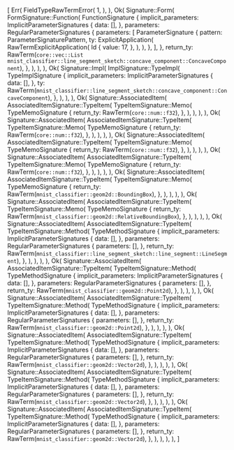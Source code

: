 [
    Err(
        FieldTypeRawTermError(
            1,
        ),
    ),
    Ok(
        Signature::Form(
            FormSignature::Function(
                FunctionSignature {
                    implicit_parameters: ImplicitParameterSignatures {
                        data: [],
                    },
                    parameters: RegularParameterSignatures {
                        parameters: [
                            ParameterSignature {
                                pattern: ParameterSignaturePattern,
                                ty: ExplicitApplication(
                                    RawTermExplicitApplication(
                                        Id {
                                            value: 17,
                                        },
                                    ),
                                ),
                            },
                        ],
                    },
                    return_ty: RawTerm(`core::vec::List mnist_classifier::line_segment_sketch::concave_component::ConcaveComponent`),
                },
            ),
        ),
    ),
    Ok(
        Signature::Impl(
            ImplSignature::TypeImpl(
                TypeImplSignature {
                    implicit_parameters: ImplicitParameterSignatures {
                        data: [],
                    },
                    ty: RawTerm(`mnist_classifier::line_segment_sketch::concave_component::ConcaveComponent`),
                },
            ),
        ),
    ),
    Ok(
        Signature::AssociatedItem(
            AssociatedItemSignature::TypeItem(
                TypeItemSignature::Memo(
                    TypeMemoSignature {
                        return_ty: RawTerm(`core::num::f32`),
                    },
                ),
            ),
        ),
    ),
    Ok(
        Signature::AssociatedItem(
            AssociatedItemSignature::TypeItem(
                TypeItemSignature::Memo(
                    TypeMemoSignature {
                        return_ty: RawTerm(`core::num::f32`),
                    },
                ),
            ),
        ),
    ),
    Ok(
        Signature::AssociatedItem(
            AssociatedItemSignature::TypeItem(
                TypeItemSignature::Memo(
                    TypeMemoSignature {
                        return_ty: RawTerm(`core::num::f32`),
                    },
                ),
            ),
        ),
    ),
    Ok(
        Signature::AssociatedItem(
            AssociatedItemSignature::TypeItem(
                TypeItemSignature::Memo(
                    TypeMemoSignature {
                        return_ty: RawTerm(`core::num::f32`),
                    },
                ),
            ),
        ),
    ),
    Ok(
        Signature::AssociatedItem(
            AssociatedItemSignature::TypeItem(
                TypeItemSignature::Memo(
                    TypeMemoSignature {
                        return_ty: RawTerm(`mnist_classifier::geom2d::BoundingBox`),
                    },
                ),
            ),
        ),
    ),
    Ok(
        Signature::AssociatedItem(
            AssociatedItemSignature::TypeItem(
                TypeItemSignature::Memo(
                    TypeMemoSignature {
                        return_ty: RawTerm(`mnist_classifier::geom2d::RelativeBoundingBox`),
                    },
                ),
            ),
        ),
    ),
    Ok(
        Signature::AssociatedItem(
            AssociatedItemSignature::TypeItem(
                TypeItemSignature::Method(
                    TypeMethodSignature {
                        implicit_parameters: ImplicitParameterSignatures {
                            data: [],
                        },
                        parameters: RegularParameterSignatures {
                            parameters: [],
                        },
                        return_ty: RawTerm(`mnist_classifier::line_segment_sketch::line_segment::LineSegment`),
                    },
                ),
            ),
        ),
    ),
    Ok(
        Signature::AssociatedItem(
            AssociatedItemSignature::TypeItem(
                TypeItemSignature::Method(
                    TypeMethodSignature {
                        implicit_parameters: ImplicitParameterSignatures {
                            data: [],
                        },
                        parameters: RegularParameterSignatures {
                            parameters: [],
                        },
                        return_ty: RawTerm(`mnist_classifier::geom2d::Point2d`),
                    },
                ),
            ),
        ),
    ),
    Ok(
        Signature::AssociatedItem(
            AssociatedItemSignature::TypeItem(
                TypeItemSignature::Method(
                    TypeMethodSignature {
                        implicit_parameters: ImplicitParameterSignatures {
                            data: [],
                        },
                        parameters: RegularParameterSignatures {
                            parameters: [],
                        },
                        return_ty: RawTerm(`mnist_classifier::geom2d::Point2d`),
                    },
                ),
            ),
        ),
    ),
    Ok(
        Signature::AssociatedItem(
            AssociatedItemSignature::TypeItem(
                TypeItemSignature::Method(
                    TypeMethodSignature {
                        implicit_parameters: ImplicitParameterSignatures {
                            data: [],
                        },
                        parameters: RegularParameterSignatures {
                            parameters: [],
                        },
                        return_ty: RawTerm(`mnist_classifier::geom2d::Vector2d`),
                    },
                ),
            ),
        ),
    ),
    Ok(
        Signature::AssociatedItem(
            AssociatedItemSignature::TypeItem(
                TypeItemSignature::Method(
                    TypeMethodSignature {
                        implicit_parameters: ImplicitParameterSignatures {
                            data: [],
                        },
                        parameters: RegularParameterSignatures {
                            parameters: [],
                        },
                        return_ty: RawTerm(`mnist_classifier::geom2d::Vector2d`),
                    },
                ),
            ),
        ),
    ),
    Ok(
        Signature::AssociatedItem(
            AssociatedItemSignature::TypeItem(
                TypeItemSignature::Method(
                    TypeMethodSignature {
                        implicit_parameters: ImplicitParameterSignatures {
                            data: [],
                        },
                        parameters: RegularParameterSignatures {
                            parameters: [],
                        },
                        return_ty: RawTerm(`mnist_classifier::geom2d::Vector2d`),
                    },
                ),
            ),
        ),
    ),
]
